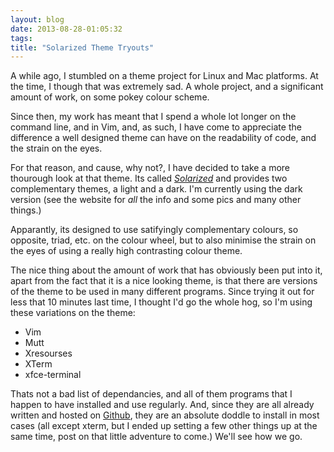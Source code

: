 ```yaml
---
layout: blog
date: 2013-08-28-01:05:32
tags:
title: "Solarized Theme Tryouts"
---
```


A while ago, I stumbled on a theme project for Linux and Mac platforms. At the
time, I though that was extremely sad. A whole project, and a significant amount
of work, on some pokey colour scheme.

Since then, my work has meant that I spend a whole lot longer on the command
line, and in Vim, and, as such, I have come to appreciate the difference a well
designed theme can have on the readability of code, and the strain on the eyes.

For that reason, and cause, why not?, I have decided to take a more thourough
look at that theme. Its called
*[Solarized](http://ethanschoonover.com/solarized)* and provides two
complementary themes, a light and a dark. I'm currently using the dark version
(see the website for _all_ the info and some pics and many other things.)

Apparantly, its designed to use satifyingly complementary colours, so opposite,
triad, etc. on the colour wheel, but to also minimise the strain on the eyes of
using a really high contrasting colour theme.

The nice thing about the amount of work that has obviously been put into it,
apart from the fact that it is a nice looking theme, is that there are versions
of the theme to be used in many different programs. Since trying it out for less
that 10 minutes last time, I thought I'd go the whole hog, so I'm using these
variations on the theme:

- Vim
- Mutt
- Xresourses
- XTerm
- xfce-terminal

Thats not a bad list of dependancies, and all of them programs that I happen to
have installed and use regularly. And, since they are all already written and
hosted on [Github](https://github.com/altercation/solarized), they are an
absolute doddle to install in most cases (all except xterm, but I ended up
setting a few other things up at the same time, post on that little adventure to
come.) We'll see how we go.
